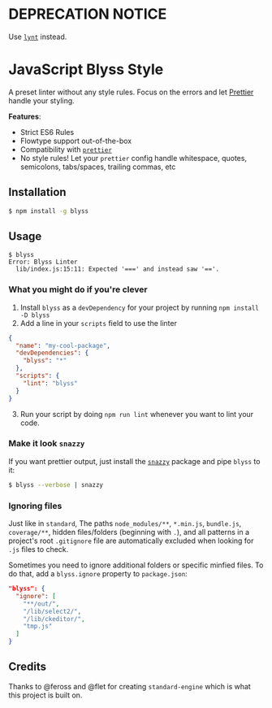 # DEPRECATION NOTICE
Use [`lynt`](https://github.com/saadq/lynt/) instead.

# JavaScript Blyss Style

A preset linter without any style rules. Focus on the errors and let [Prettier](https://prettier.io) handle your styling.

**Features**:

* Strict ES6 Rules
* Flowtype support out-of-the-box
* Compatibility with [`prettier`](https://github.com/prettier/prettier)
* No style rules! Let your `prettier` config handle whitespace, quotes, semicolons, tabs/spaces, trailing commas, etc

## Installation

```bash
$ npm install -g blyss
```

## Usage

```
$ blyss
Error: Blyss Linter
  lib/index.js:15:11: Expected '===' and instead saw '=='.
```

### What you might do if you're clever

1. Install `blyss` as a `devDependency` for your project by running `npm install -D blyss`
2. Add a line in your `scripts` field to use the linter

  ```json
  {
    "name": "my-cool-package",
    "devDependencies": {
      "blyss": "*"
    },
    "scripts": {
      "lint": "blyss"
    }
  }
  ```

3. Run your script by doing `npm run lint` whenever you want to lint your code.

### Make it look `snazzy`
If you want prettier output, just install the [`snazzy`](https://github.com/feross/snazzy) package and pipe `blyss` to it:

```bash
$ blyss --verbose | snazzy
```

### Ignoring files

Just like in `standard`, The paths `node_modules/**`, `*.min.js`, `bundle.js`, `coverage/**`, hidden files/folders
(beginning with `.`), and all patterns in a project's root `.gitignore` file are
automatically excluded when looking for `.js` files to check.

Sometimes you need to ignore additional folders or specific minfied files. To do that, add
a `blyss.ignore` property to `package.json`:

```json
"blyss": {
  "ignore": [
    "**/out/",
    "/lib/select2/",
    "/lib/ckeditor/",
    "tmp.js"
  ]
}
```

## Credits
Thanks to @feross and @flet for creating `standard-engine` which is what this project is built on.
